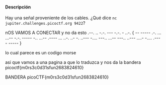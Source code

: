 #### Descripción

Hay una señal proveniente de los cables. ¿Qué dice `nc jupiter.challenges.picoctf.org 9422`?

nOS VAMOS A CONECTAR
y no da esto 
.--. .. -.-. --- -.-. - ..-. { -- ----- .-. ... ...-- -.-. ----- -.. ...-- .---- ... ..-. ..- -. ..--- -.... ---.. ...-- ---.. ..--- ....- -.... .---- ----- }

lo cual parece es un codigo morse

asi que vamos a una pagina a que lo traduzca
y nos da la bandera
picoctf{m0rs3c0d31sfun2683824610}

BANDERA
picoCTF{m0rs3c0d31sfun2683824610}
